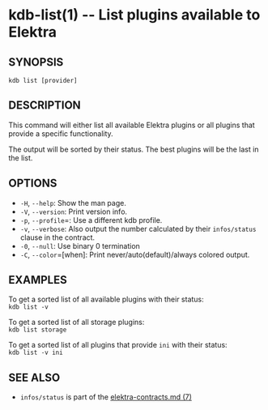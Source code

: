 kdb-list(1) -- List plugins available to Elektra
================================================

## SYNOPSIS

`kdb list [provider]`

## DESCRIPTION

This command will either list all available Elektra plugins
or all plugins that provide a specific functionality.

The output will be sorted by their status.
The best plugins will be the last in the list.

## OPTIONS

- `-H`, `--help`:
  Show the man page.
- `-V`, `--version`:
  Print version info.
- `-p`, `--profile`=<profile>:
  Use a different kdb profile.
- `-v`, `--verbose`:
  Also output the number calculated by their
  `infos/status` clause in the contract.
- `-0`, `--null`:
  Use binary 0 termination
- `-C`, `--color`=[when]:
  Print never/auto(default)/always colored output.

## EXAMPLES

To get a sorted list of all available plugins with their status:  
`kdb list -v`

To get a sorted list of all storage plugins:  
`kdb list storage`

To get a sorted list of all plugins that provide `ini` with their status:  
`kdb list -v ini`

## SEE ALSO

- `infos/status` is part of the [elektra-contracts.md (7)](elektra-contracts.md)
